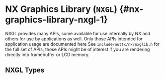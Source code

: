 NX Graphics Library (`NXGL`) {#nx-graphics-library-nxgl-1}
============================

NXGL provides many APIs, some available for use internally by NX and
others for use by applications as well. Only those APIs intended for
application usage are documented here See `include/nuttx/nx/nxglib.h`
for the full set of APIs; those APIs might be of interest if you are
rendering directly into framebuffer or LCD memory.

NXGL Types
----------
